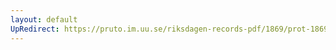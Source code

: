 ```yaml
---
layout: default
UpRedirect: https://pruto.im.uu.se/riksdagen-records-pdf/1869/prot-1869--fk--119/prot-1869--fk--119_004.pdf
---
```


